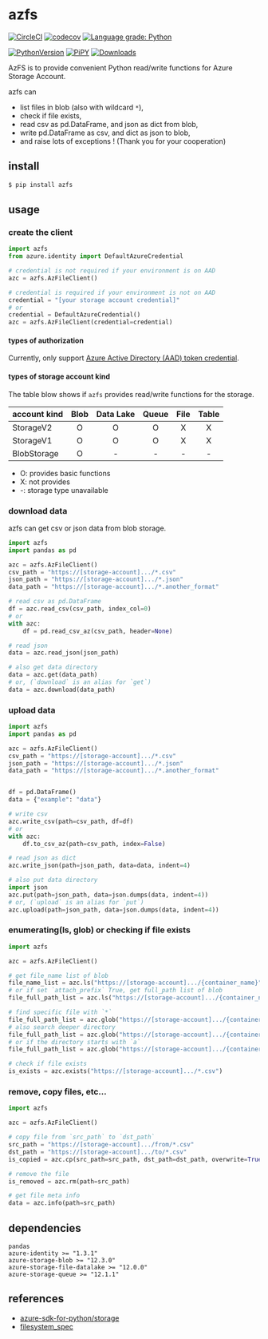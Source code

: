 # azfs

[![CircleCI](https://circleci.com/gh/gsy0911/azfs.svg?style=svg&circle-token=ccd8e1ece489b247bcaac84861ae725b0f89a605)](https://circleci.com/gh/gsy0911/azfs)
[![codecov](https://codecov.io/gh/gsy0911/azfs/branch/master/graph/badge.svg)](https://codecov.io/gh/gsy0911/azfs)
[![Language grade: Python](https://img.shields.io/lgtm/grade/python/g/gsy0911/azfs.svg?logo=lgtm&logoWidth=18)](https://lgtm.com/projects/g/gsy0911/azfs/context:python)

[![PythonVersion](https://img.shields.io/badge/python-3.6|3.7|3.8-blue.svg)](https://www.python.org/downloads/release/python-377/)
[![PiPY](https://img.shields.io/badge/pypi-0.1.5-blue.svg)](https://pypi.org/project/azfs/)
[![Downloads](https://pepy.tech/badge/azfs)](https://pepy.tech/project/azfs) 

AzFS is to provide convenient Python read/write functions for Azure Storage Account.

azfs can

* list files in blob (also with wildcard `*`),
* check if file exists,
* read csv as pd.DataFrame, and json as dict from blob,
* write pd.DataFrame as csv, and dict as json to blob,
* and raise lots of exceptions ! (Thank you for your cooperation)

## install

```bash
$ pip install azfs
```

## usage

### create the client

```python
import azfs
from azure.identity import DefaultAzureCredential

# credential is not required if your environment is on AAD
azc = azfs.AzFileClient()

# credential is required if your environment is not on AAD
credential = "[your storage account credential]"
# or
credential = DefaultAzureCredential()
azc = azfs.AzFileClient(credential=credential)

```

#### types of authorization

Currently, only support [Azure Active Directory (AAD) token credential](https://docs.microsoft.com/azure/storage/common/storage-auth-aad).

#### types of storage account kind

The table blow shows if `azfs` provides read/write functions for the storage. 


| account kind | Blob | Data Lake | Queue | File | Table |
|:--|:--:|:--:|:--:|:--:|:--:|
| StorageV2 | O | O | O | X | X |
| StorageV1 | O | O | O | X | X |
| BlobStorage | O | - | - | - | - |

* O: provides basic functions
* X: not provides
* -: storage type unavailable

### download data

azfs can get csv or json data from blob storage.

```python
import azfs
import pandas as pd

azc = azfs.AzFileClient()
csv_path = "https://[storage-account].../*.csv"
json_path = "https://[storage-account].../*.json"
data_path = "https://[storage-account].../*.another_format"

# read csv as pd.DataFrame
df = azc.read_csv(csv_path, index_col=0)
# or
with azc:
    df = pd.read_csv_az(csv_path, header=None)

# read json
data = azc.read_json(json_path)

# also get data directory
data = azc.get(data_path)
# or, (`download` is an alias for `get`) 
data = azc.download(data_path)
```

### upload data

```python
import azfs
import pandas as pd

azc = azfs.AzFileClient()
csv_path = "https://[storage-account].../*.csv"
json_path = "https://[storage-account].../*.json"
data_path = "https://[storage-account].../*.another_format"


df = pd.DataFrame()
data = {"example": "data"}

# write csv
azc.write_csv(path=csv_path, df=df)
# or
with azc:
    df.to_csv_az(path=csv_path, index=False)

# read json as dict
azc.write_json(path=json_path, data=data, indent=4)

# also put data directory
import json
azc.put(path=json_path, data=json.dumps(data, indent=4)) 
# or, (`upload` is an alias for `put`)
azc.upload(path=json_path, data=json.dumps(data, indent=4))
```

### enumerating(ls, glob) or checking if file exists

```python
import azfs

azc = azfs.AzFileClient()

# get file_name list of blob
file_name_list = azc.ls("https://[storage-account].../{container_name}")
# or if set `attach_prefix` True, get full_path list of blob
file_full_path_list = azc.ls("https://[storage-account].../{container_name}", attach_prefix=True)

# find specific file with `*`
file_full_path_list = azc.glob("https://[storage-account].../{container_name}/*.csv")
# also search deeper directory
file_full_path_list = azc.glob("https://[storage-account].../{container_name}/*/*/*.csv")
# or if the directory starts with `a`
file_full_path_list = azc.glob("https://[storage-account].../{container_name}/a*/*.csv")

# check if file exists
is_exists = azc.exists("https://[storage-account].../*.csv")
```

### remove, copy files, etc...

```python
import azfs

azc = azfs.AzFileClient()

# copy file from `src_path` to `dst_path`
src_path = "https://[storage-account].../from/*.csv"
dst_path = "https://[storage-account].../to/*.csv"
is_copied = azc.cp(src_path=src_path, dst_path=dst_path, overwrite=True)

# remove the file
is_removed = azc.rm(path=src_path)

# get file meta info
data = azc.info(path=src_path)

```


## dependencies

```
pandas
azure-identity >= "1.3.1"
azure-storage-blob >= "12.3.0"
azure-storage-file-datalake >= "12.0.0"
azure-storage-queue >= "12.1.1"
```


## references

* [azure-sdk-for-python/storage](https://github.com/Azure/azure-sdk-for-python/tree/master/sdk/storage)
* [filesystem_spec](https://github.com/intake/filesystem_spec)